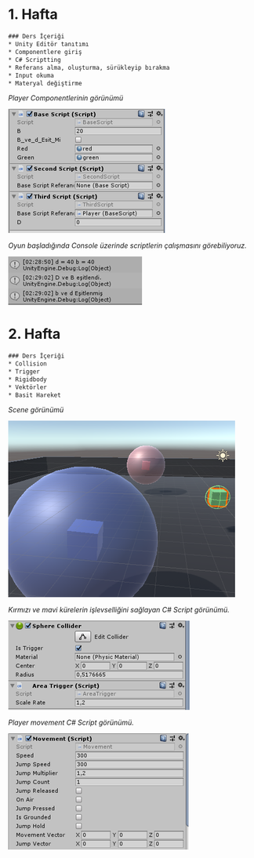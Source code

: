 # 1. Hafta

    ### Ders İçeriği
    * Unity Editör tanıtımı
    * Componentlere giriş
    * C# Scriptting
    * Referans alma, oluşturma, sürükleyip bırakma
    * Input okuma
    * Materyal değiştirme
    
*Player Componentlerinin görünümü*

![Player objesi](images/1.hafta_0.PNG?raw=true "Player")

*Oyun başladığında Console üzerinde scriptlerin çalışmasını görebiliyoruz.*

![Console](images/1.hafta_1.PNG?raw=true "Console")



# 2. Hafta

    ### Ders İçeriği
    * Collision
    * Trigger
    * Rigidbody
    * Vektörler
    * Basit Hareket 

*Scene görünümü*

![Scene](images/2.hafta_0.PNG?raw=true "Scene")

*Kırmızı ve mavi kürelerin işlevselliğini sağlayan C# Script görünümü.*

![AreaTrigger](images/2.hafta_1.PNG?raw=true "AreaTrigger")

*Player movement  C# Script görünümü.*

![Player](images/2.hafta_2.PNG?raw=true "Player")


